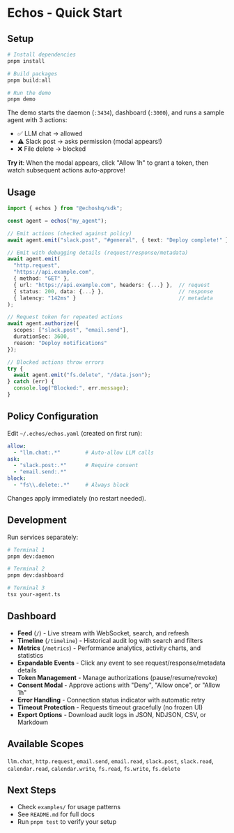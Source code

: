 # Echos - Quick Start

## Setup

```bash
# Install dependencies
pnpm install

# Build packages
pnpm build:all

# Run the demo
pnpm demo
```

The demo starts the daemon (`:3434`), dashboard (`:3000`), and runs a sample agent with 3 actions:

- ✅ LLM chat → allowed
- ⚠️  Slack post → asks permission (modal appears!)
- ❌ File delete → blocked

**Try it**: When the modal appears, click "Allow 1h" to grant a token, then watch subsequent actions auto-approve!

## Usage

```typescript
import { echos } from "@echoshq/sdk";

const agent = echos("my_agent");

// Emit actions (checked against policy)
await agent.emit("slack.post", "#general", { text: "Deploy complete!" });

// Emit with debugging details (request/response/metadata)
await agent.emit(
  "http.request",
  "https://api.example.com",
  { method: "GET" },
  { url: "https://api.example.com", headers: {...} },  // request
  { status: 200, data: {...} },                        // response
  { latency: "142ms" }                                 // metadata
);

// Request token for repeated actions
await agent.authorize({
  scopes: ["slack.post", "email.send"],
  durationSec: 3600,
  reason: "Deploy notifications"
});

// Blocked actions throw errors
try {
  await agent.emit("fs.delete", "/data.json");
} catch (err) {
  console.log("Blocked:", err.message);
}
```

## Policy Configuration

Edit `~/.echos/echos.yaml` (created on first run):

```yaml
allow:
  - "llm.chat:.*"        # Auto-allow LLM calls
ask:
  - "slack.post:.*"      # Require consent
  - "email.send:.*"
block:
  - "fs\\.delete:.*"     # Always block
```

Changes apply immediately (no restart needed).

## Development

Run services separately:

```bash
# Terminal 1
pnpm dev:daemon

# Terminal 2  
pnpm dev:dashboard

# Terminal 3
tsx your-agent.ts
```

## Dashboard

- **Feed** (`/`) - Live stream with WebSocket, search, and refresh
- **Timeline** (`/timeline`) - Historical audit log with search and filters
- **Metrics** (`/metrics`) - Performance analytics, activity charts, and statistics
- **Expandable Events** - Click any event to see request/response/metadata details
- **Token Management** - Manage authorizations (pause/resume/revoke)
- **Consent Modal** - Approve actions with "Deny", "Allow once", or "Allow 1h"
- **Error Handling** - Connection status indicator with automatic retry
- **Timeout Protection** - Requests timeout gracefully (no frozen UI)
- **Export Options** - Download audit logs in JSON, NDJSON, CSV, or Markdown

## Available Scopes

`llm.chat`, `http.request`, `email.send`, `email.read`, `slack.post`, `slack.read`, `calendar.read`, `calendar.write`, `fs.read`, `fs.write`, `fs.delete`

## Next Steps

- Check `examples/` for usage patterns
- See `README.md` for full docs
- Run `pnpm test` to verify your setup
